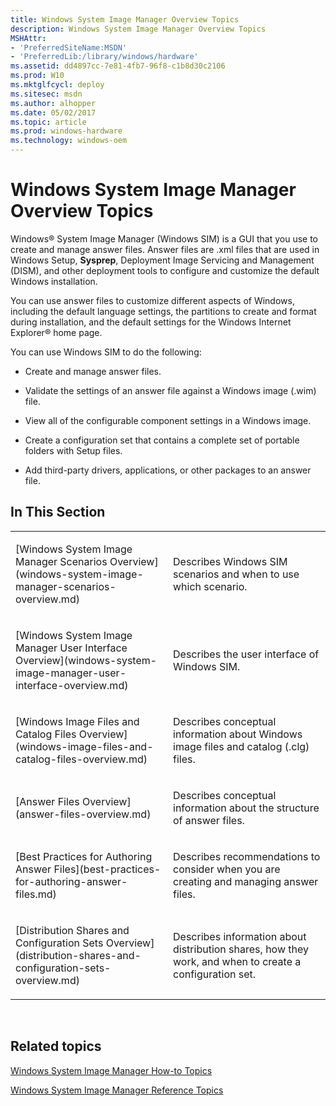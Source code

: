 ```yaml
---
title: Windows System Image Manager Overview Topics
description: Windows System Image Manager Overview Topics
MSHAttr:
- 'PreferredSiteName:MSDN'
- 'PreferredLib:/library/windows/hardware'
ms.assetid: dd4897cc-7e81-4fb7-96f8-c1b8d30c2106
ms.prod: W10
ms.mktglfcycl: deploy
ms.sitesec: msdn
ms.author: alhopper
ms.date: 05/02/2017
ms.topic: article
ms.prod: windows-hardware
ms.technology: windows-oem
---
```


# Windows System Image Manager Overview Topics


Windows® System Image Manager (Windows SIM) is a GUI that you use to create and manage answer files. Answer files are .xml files that are used in Windows Setup, **Sysprep**, Deployment Image Servicing and Management (DISM), and other deployment tools to configure and customize the default Windows installation.

You can use answer files to customize different aspects of Windows, including the default language settings, the partitions to create and format during installation, and the default settings for the Windows Internet Explorer® home page.

You can use Windows SIM to do the following:

-   Create and manage answer files.

-   Validate the settings of an answer file against a Windows image (.wim) file.

-   View all of the configurable component settings in a Windows image.

-   Create a configuration set that contains a complete set of portable folders with Setup files.

-   Add third-party drivers, applications, or other packages to an answer file.

## In This Section


<table>
<colgroup>
<col width="50%" />
<col width="50%" />
</colgroup>
<tbody>
<tr class="odd">
<td><p>[Windows System Image Manager Scenarios Overview](windows-system-image-manager-scenarios-overview.md)</p></td>
<td><p>Describes Windows SIM scenarios and when to use which scenario.</p></td>
</tr>
<tr class="even">
<td><p>[Windows System Image Manager User Interface Overview](windows-system-image-manager-user-interface-overview.md)</p></td>
<td><p>Describes the user interface of Windows SIM.</p></td>
</tr>
<tr class="odd">
<td><p>[Windows Image Files and Catalog Files Overview](windows-image-files-and-catalog-files-overview.md)</p></td>
<td><p>Describes conceptual information about Windows image files and catalog (.clg) files.</p></td>
</tr>
<tr class="even">
<td><p>[Answer Files Overview](answer-files-overview.md)</p></td>
<td><p>Describes conceptual information about the structure of answer files.</p></td>
</tr>
<tr class="odd">
<td><p>[Best Practices for Authoring Answer Files](best-practices-for-authoring-answer-files.md)</p></td>
<td><p>Describes recommendations to consider when you are creating and managing answer files.</p></td>
</tr>
<tr class="even">
<td><p>[Distribution Shares and Configuration Sets Overview](distribution-shares-and-configuration-sets-overview.md)</p></td>
<td><p>Describes information about distribution shares, how they work, and when to create a configuration set.</p></td>
</tr>
</tbody>
</table>

 

## Related topics


[Windows System Image Manager How-to Topics](windows-system-image-manager-how-to-topics.md)

[Windows System Image Manager Reference Topics](windows-system-image-manager-technical-reference.md)

 

 








